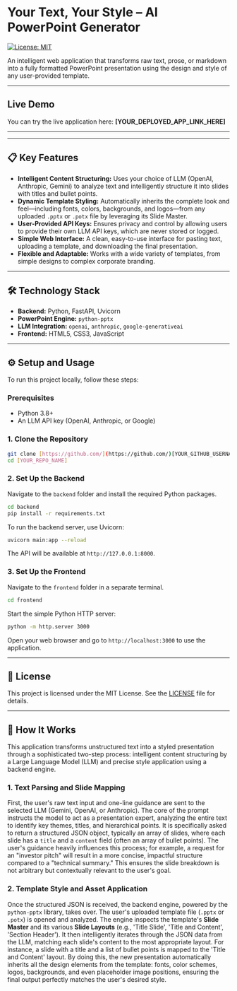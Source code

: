 #  Your Text, Your Style – AI PowerPoint Generator

[![License: MIT](https://img.shields.io/badge/License-MIT-yellow.svg)](https://opensource.org/licenses/MIT)

An intelligent web application that transforms raw text, prose, or markdown into a fully formatted PowerPoint presentation using the design and style of any user-provided template.

---
##  Live Demo

You can try the live application here: **[YOUR_DEPLOYED_APP_LINK_HERE]**

---


---
## 📋 Key Features

* **Intelligent Content Structuring:** Uses your choice of LLM (OpenAI, Anthropic, Gemini) to analyze text and intelligently structure it into slides with titles and bullet points.
* **Dynamic Template Styling:** Automatically inherits the complete look and feel—including fonts, colors, backgrounds, and logos—from any uploaded `.pptx` or `.potx` file by leveraging its Slide Master.
* **User-Provided API Keys:** Ensures privacy and control by allowing users to provide their own LLM API keys, which are never stored or logged.
* **Simple Web Interface:** A clean, easy-to-use interface for pasting text, uploading a template, and downloading the final presentation.
* **Flexible and Adaptable:** Works with a wide variety of templates, from simple designs to complex corporate branding.

---
## 🛠️ Technology Stack

* **Backend:** Python, FastAPI, Uvicorn
* **PowerPoint Engine:** `python-pptx`
* **LLM Integration:** `openai`, `anthropic`, `google-generativeai`
* **Frontend:** HTML5, CSS3, JavaScript

---
## ⚙️ Setup and Usage

To run this project locally, follow these steps:

### Prerequisites
* Python 3.8+
* An LLM API key (OpenAI, Anthropic, or Google)

### 1. Clone the Repository
```bash
git clone [https://github.com/](https://github.com/)[YOUR_GITHUB_USERNAME]/[YOUR_REPO_NAME].git
cd [YOUR_REPO_NAME]
```

### 2. Set Up the Backend
Navigate to the `backend` folder and install the required Python packages.

```bash
cd backend
pip install -r requirements.txt
```
To run the backend server, use Uvicorn:
```bash
uvicorn main:app --reload
```
The API will be available at `http://127.0.0.1:8000`.

### 3. Set Up the Frontend
Navigate to the `frontend` folder in a separate terminal.

```bash
cd frontend
```
Start the simple Python HTTP server:
```bash
python -m http.server 3000
```
Open your web browser and go to `http://localhost:3000` to use the application.

---
## 📝 License

This project is licensed under the MIT License. See the [LICENSE](LICENSE) file for details.



---
## 🧠 How It Works

This application transforms unstructured text into a styled presentation through a sophisticated two-step process: intelligent content structuring by a Large Language Model (LLM) and precise style application using a backend engine.

### 1. Text Parsing and Slide Mapping

First, the user's raw text input and one-line guidance are sent to the selected LLM (Gemini, OpenAI, or Anthropic). The core of the prompt instructs the model to act as a presentation expert, analyzing the entire text to identify key themes, titles, and hierarchical points. It is specifically asked to return a structured JSON object, typically an array of slides, where each slide has a `title` and a `content` field (often an array of bullet points). The user's guidance heavily influences this process; for example, a request for an "investor pitch" will result in a more concise, impactful structure compared to a "technical summary." This ensures the slide breakdown is not arbitrary but contextually relevant to the user's goal.

### 2. Template Style and Asset Application

Once the structured JSON is received, the backend engine, powered by the `python-pptx` library, takes over. The user's uploaded template file (`.pptx` or `.potx`) is opened and analyzed. The engine inspects the template's **Slide Master** and its various **Slide Layouts** (e.g., 'Title Slide', 'Title and Content', 'Section Header'). It then intelligently iterates through the JSON data from the LLM, matching each slide's content to the most appropriate layout. For instance, a slide with a title and a list of bullet points is mapped to the 'Title and Content' layout. By doing this, the new presentation automatically inherits all the design elements from the template: fonts, color schemes, logos, backgrounds, and even placeholder image positions, ensuring the final output perfectly matches the user's desired style.